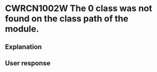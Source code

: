 # CWRCN1002W The 0 class was not found on the class path of the module.

## Explanation

## User response